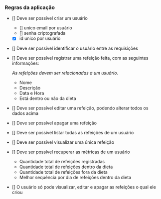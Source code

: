 ### Regras da aplicação

- [] Deve ser possível criar um usuário
     - [] unico email por usuário
     - [] senha criptografada
     - [x] id unico por usuário
- [] Deve ser possível identificar o usuário entre as requisições
- [] Deve ser possível registrar uma refeição feita, com as seguintes informações:
    
    *As refeições devem ser relacionadas a um usuário.*
    
    - Nome
    - Descrição
    - Data e Hora
    - Está dentro ou não da dieta

- [] Deve ser possível editar uma refeição, podendo alterar todos os dados acima
- [] Deve ser possível apagar uma refeição
- [] Deve ser possível listar todas as refeições de um usuário
- [] Deve ser possível visualizar uma única refeição
- [] Deve ser possível recuperar as métricas de um usuário
    - Quantidade total de refeições registradas
    - Quantidade total de refeições dentro da dieta
    - Quantidade total de refeições fora da dieta
    - Melhor sequência por dia de refeições dentro da dieta
- [] O usuário só pode visualizar, editar e apagar as refeições o qual ele criou